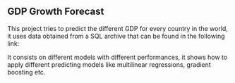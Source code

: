 ## GDP Growth Forecast

This project tries to predict the different GDP for every country in the world, it uses data obtained from a SQL archive that can be found in the following link:

It consists on different models with different performances, it shows how to apply different predicting models like multilinear regressions, gradient boosting etc.
